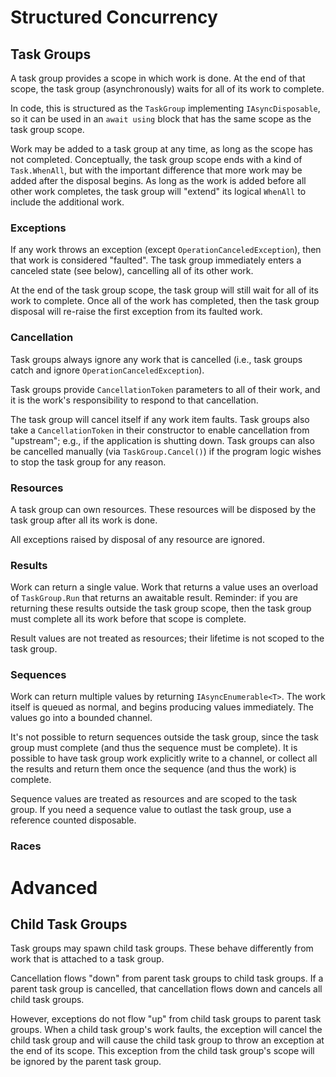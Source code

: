 # Structured Concurrency

## Task Groups

A task group provides a scope in which work is done.
At the end of that scope, the task group (asynchronously) waits for all of its work to complete.

In code, this is structured as the `TaskGroup` implementing `IAsyncDisposable`, so it can be used in an `await using` block that has the same scope as the task group scope.

Work may be added to a task group at any time, as long as the scope has not completed.
Conceptually, the task group scope ends with a kind of `Task.WhenAll`, but with the important difference that more work may be added after the disposal begins.
As long as the work is added before all other work completes, the task group will "extend" its logical `WhenAll` to include the additional work.

### Exceptions

If any work throws an exception (except `OperationCanceledException`), then that work is considered "faulted".
The task group immediately enters a canceled state (see below), cancelling all of its other work.

At the end of the task group scope, the task group will still wait for all of its work to complete.
Once all of the work has completed, then the task group disposal will re-raise the first exception from its faulted work.

### Cancellation

Task groups always ignore any work that is cancelled (i.e., task groups catch and ignore `OperationCanceledException`).

Task groups provide `CancellationToken` parameters to all of their work, and it is the work's responsibility to respond to that cancellation.

The task group will cancel itself if any work item faults.
Task groups also take a `CancellationToken` in their constructor to enable cancellation from "upstream"; e.g., if the application is shutting down.
Task groups can also be cancelled manually (via `TaskGroup.Cancel()`) if the program logic wishes to stop the task group for any reason.

### Resources

A task group can own resources.
These resources will be disposed by the task group after all its work is done.

All exceptions raised by disposal of any resource are ignored.

### Results

Work can return a single value.
Work that returns a value uses an overload of `TaskGroup.Run` that returns an awaitable result.
Reminder: if you are returning these results outside the task group scope, then the task group must complete all its work before that scope is complete.

Result values are not treated as resources; their lifetime is not scoped to the task group.

### Sequences

Work can return multiple values by returning `IAsyncEnumerable<T>`.
The work itself is queued as normal, and begins producing values immediately.
The values go into a bounded channel.

It's not possible to return sequences outside the task group, since the task group must complete (and thus the sequence must be complete).
It is possible to have task group work explicitly write to a channel, or collect all the results and return them once the sequence (and thus the work) is complete.

Sequence values are treated as resources and are scoped to the task group.
If you need a sequence value to outlast the task group, use a reference counted disposable.

### Races

# Advanced

## Child Task Groups

Task groups may spawn child task groups.
These behave differently from work that is attached to a task group.

Cancellation flows "down" from parent task groups to child task groups.
If a parent task group is cancelled, that cancellation flows down and cancels all child task groups.

However, exceptions do not flow "up" from child task groups to parent task groups.
When a child task group's work faults, the exception will cancel the child task group and will cause the child task group to throw an exception at the end of its scope.
This exception from the child task group's scope will be ignored by the parent task group.
